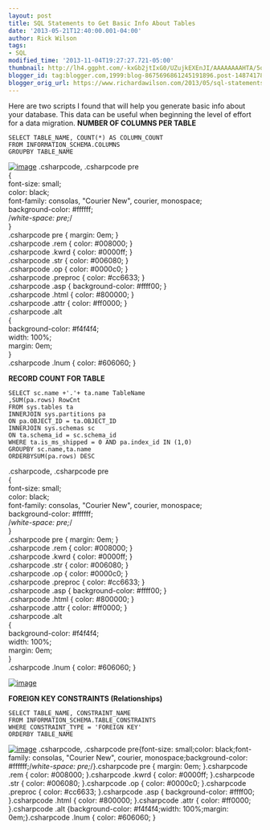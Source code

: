 ```yaml
---
layout: post
title: SQL Statements to Get Basic Info About Tables
date: '2013-05-21T12:40:00.001-04:00'
author: Rick Wilson
tags:
- SQL
modified_time: '2013-11-04T19:27:27.721-05:00'
thumbnail: http://lh4.ggpht.com/-kxGb2jtIxG0/UZujkEXEnJI/AAAAAAAAHTA/5oU83cXALmo/s72-c/image_thumb.png?imgmax=800
blogger_id: tag:blogger.com,1999:blog-8675696861245191896.post-1487417879084735389
blogger_orig_url: https://www.richardawilson.com/2013/05/sql-statements-to-get-basic-info-about.html
---
```


Here are two scripts I found that will help you generate basic info about your database.  This data can be useful when beginning the level of effort for a data migration.
**NUMBER OF COLUMNS PER TABLE**

    SELECT TABLE_NAME, COUNT(*) AS COLUMN_COUNT
    FROM INFORMATION_SCHEMA.COLUMNS 
    GROUPBY TABLE_NAME

[![image](http://lh4.ggpht.com/-kxGb2jtIxG0/UZujkEXEnJI/AAAAAAAAHTA/5oU83cXALmo/image_thumb.png?imgmax=800)](http://lh6.ggpht.com/-YTEDZ01duqc/UZujj_IHgBI/AAAAAAAAHS8/_lk7H957_e4/s1600-h/image%25255B2%25255D.png)
.csharpcode, .csharpcode pre<br />{<br />	font-size: small;<br />	color: black;<br />	font-family: consolas, "Courier New", courier, monospace;<br />	background-color: #ffffff;<br />	/*white-space: pre;*/<br />}<br />.csharpcode pre { margin: 0em; }<br />.csharpcode .rem { color: #008000; }<br />.csharpcode .kwrd { color: #0000ff; }<br />.csharpcode .str { color: #006080; }<br />.csharpcode .op { color: #0000c0; }<br />.csharpcode .preproc { color: #cc6633; }<br />.csharpcode .asp { background-color: #ffff00; }<br />.csharpcode .html { color: #800000; }<br />.csharpcode .attr { color: #ff0000; }<br />.csharpcode .alt <br />{<br />	background-color: #f4f4f4;<br />	width: 100%;<br />	margin: 0em;<br />}<br />.csharpcode .lnum { color: #606060; }<br />

**RECORD COUNT FOR TABLE**

    SELECT sc.name +'.'+ ta.name TableName
    ,SUM(pa.rows) RowCnt
    FROM sys.tables ta
    INNERJOIN sys.partitions pa
    ON pa.OBJECT_ID = ta.OBJECT_ID
    INNERJOIN sys.schemas sc
    ON ta.schema_id = sc.schema_id
    WHERE ta.is_ms_shipped = 0 AND pa.index_id IN (1,0)
    GROUPBY sc.name,ta.name
    ORDERBYSUM(pa.rows) DESC

.csharpcode, .csharpcode pre<br />{<br />	font-size: small;<br />	color: black;<br />	font-family: consolas, "Courier New", courier, monospace;<br />	background-color: #ffffff;<br />	/*white-space: pre;*/<br />}<br />.csharpcode pre { margin: 0em; }<br />.csharpcode .rem { color: #008000; }<br />.csharpcode .kwrd { color: #0000ff; }<br />.csharpcode .str { color: #006080; }<br />.csharpcode .op { color: #0000c0; }<br />.csharpcode .preproc { color: #cc6633; }<br />.csharpcode .asp { background-color: #ffff00; }<br />.csharpcode .html { color: #800000; }<br />.csharpcode .attr { color: #ff0000; }<br />.csharpcode .alt <br />{<br />	background-color: #f4f4f4;<br />	width: 100%;<br />	margin: 0em;<br />}<br />.csharpcode .lnum { color: #606060; }<br />

[![image](http://lh6.ggpht.com/-VGARfD2zqgw/UZujlFQWSmI/AAAAAAAAHTQ/Sh4Hlg7E-yU/image_thumb%25255B1%25255D.png?imgmax=800)](http://lh3.ggpht.com/-zu8U3-6Pzlo/UZujkhN5FaI/AAAAAAAAHTI/oWHhKR0Gk_g/s1600-h/image%25255B5%25255D.png)

**FOREIGN KEY CONSTRAINTS (Relationships)**

    SELECT TABLE_NAME, CONSTRAINT_NAME
    FROM INFORMATION_SCHEMA.TABLE_CONSTRAINTS 
    WHERE CONSTRAINT_TYPE = 'FOREIGN KEY'
    ORDERBY TABLE_NAME

[![image](http://lh6.ggpht.com/-FunxKSwNiBM/UZuqsG9GlII/AAAAAAAAHTs/fWafoZW8r-g/image_thumb%25255B1%25255D.png?imgmax=800)](http://lh3.ggpht.com/-JCUtKK2E8_c/UZuqrpKVOoI/AAAAAAAAHTk/3S3sOVLEemI/s1600-h/image%25255B3%25255D.png)
.csharpcode, .csharpcode pre{font-size: small;color: black;font-family: consolas, "Courier New", courier, monospace;background-color: #ffffff;/*white-space: pre;*/}.csharpcode pre { margin: 0em; }.csharpcode .rem { color: #008000; }.csharpcode .kwrd { color: #0000ff; }.csharpcode .str { color: #006080; }.csharpcode .op { color: #0000c0; }.csharpcode .preproc { color: #cc6633; }.csharpcode .asp { background-color: #ffff00; }.csharpcode .html { color: #800000; }.csharpcode .attr { color: #ff0000; }.csharpcode .alt {background-color: #f4f4f4;width: 100%;margin: 0em;}.csharpcode .lnum { color: #606060; }

